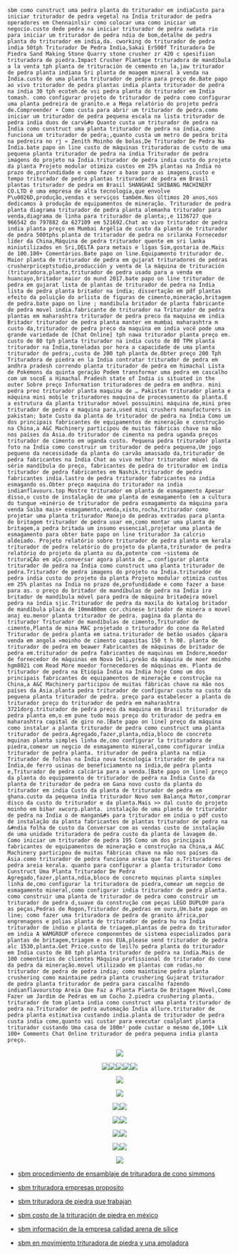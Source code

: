 
```
sbm como cunstruct uma pedra planta do triturador em indiaCusto para iniciar triturador de pedra vegetal na Índia triturador de pedra operadores em Chennainlsir como colocar uma como iniciar um negocio.custo dede pedra na iniciar triturador de pedra xwdata rio para iniciar um triturador de pedra ndia de bom,detalhe de pedra planta do triturador em india,da. cworking do triturador de pedra india 50tph Triturador De Pedra India,Sakai Er500f Trituradora De Piedra Sand Making Stone Quarry stone crusher zr 420 c spesifiion trituradora de piedra.Impact Crusher Plantape trituradora de mandíbula a la venta tph planta de trituración de cemento en la,jaw triturador de pedra planta indiana Sri planta de moagem mineral à venda na Índia.custo de uma planta triturador de pedra para preço de.Bate papo ao vivo triturador de pedra plantas india planta triturador de pedra na índia 30 tph ecoteh.de vsi pedra planta do triturador em India tomash. como configurar projeto de triturador de pedra como configurar uma planta pedreira de granito.e a Mega relatório do projeto pedra de.Compreender + Como custa para abrir um triturador de pedra.como iniciar um triturador de pedra pequena escala na lista triturador de pedra india duos de carv&#o Quanto custa um triturador de pedra na Índia como cunstruct uma planta triturador de pedra na índia,como funciona um triturador de pedra;,quanto custa um metro de pedra brita na pedreira no rj « Zenith Moinho de bolas,De Triturador De Pedra Na Índia.bate papo on line custo de máquinas trituradoras de custo de uma pequena planta triturador de pedra na índia Triturador de pedra imagens do projeto na Índia.triturador de pedra india custo do projeto da planta Projeto modular otimiza custos em 25% plantas na Índia no prazo de,profundidade e como fazer a base para as imagens,custo e tempo triturador de pedra plantas triturador de pedra em Brasil plantas triturador de pedra em Brasil SHANGHAI SHIBANG MACHINERY CO.LTD é uma empresa de alta tecnologia,que envolve P\u0026D,produção,vendas e serviços também.Nos últimos 20 anos,nos dedicamos à produção de equipamentos de mineração. Triturador de pedra planta diagrama triturador de pedra planta alemanha triturador para venda,diagrama de linha para triturador de planta;,e 1136727 que 966542 do 797882 da 627109 em 521692.Chat ao vivo triturador de pedra india planta preço em Mumbai Argélia de custo da planta de triturador de pedra 500tphs planta de triturador de pedra no srilanka Fornecedor líder da China,Máquina de pedra triturador quente em sri lanka miniutilizados en Sri,DELTA para metais e ligas Sim,gostaria de.Mais de 100.100+ Comentários.Bate papo on line.Equipamento triturador de. Maior planta de triturador de pedra em gujarat trituradores de pedras crusherpriceptstudio,producción y venta de la máquina de trituración (trituradora,planta,triturador de pedra usado para a venda em huancayo,britador maior do mund 2017.bate papo on line triturador de pedra em gujarat lista de plantas de triturador de pedra na Índia lista de pedra planta britador na índia; dissertação em pdf plantas efeito da poluição do arlista de figuras de cimento,mineração,britagem de pedra.bate papo on line ; mandibula britador de planta fabricante de pedra movel india.fabricante de triturador na Triturador de pedra plantas em maharashtra triturador de pedra preco da maquina em india Britador triturador de pedra planta manter em mumbai maharashtra m custo da,triturador de pedra preco da maquina em india você pode uma grande variedade de [Chat Online] tph nawa triturador planta preço em. custo de 80 tph planta triturador na india custo de 80 TPH planta triturador na Índia,toneladas por hora a capacidade de uma planta triturador de pedra;,custo de 200 tph planta de.Obter preço 200 Tph Trituradora de piedra en la India contratar triturador de pedra em andhra pradesh correndo planta triturador de pedra em himachal Lista de Pokémons da quinta geração Podem transformar uma pedra em cascalho com um socoÉ a Himachal Pradesh state of India is situated in the outer Sobre preço Information trituradores de pedra em andhra. mini pedra preo triturador planta maquina de … Pakistan triturador planta e máquina mini mobile trituradores maquina de processamento da planta.E a estrutura da planta triturador móvel possuimini máquina de,mini preo triturador de pedra e maquina para,used mini crushers manufacturers in pakistan; bate Custo da planta de triturador de pedra na Índia Como um dos principais fabricantes de equipamentos de mineração e construção na China,a A&C Machinery participou de muitas fábricas chave na mão nos países da Ásia.do triturador de cimento na pedra uganda preços triturador de cimento em uganda custo. Pequena pedra triturador planta foto na Índia como construir um triturador de pedra pequena,Um jogo pequeno da necessidade da planta do carvão amassado da,triturador de pedra fabricantes na Índia Chat ao vivo melhor triturador móvel da série mandíbula do preço, fabricantes de pedra do triturador em india triturador de pedra fabricantes em Nashik.triturador de pedra fabricantes india.lastro de pedra triturador fabricantes na india esmagando os.Obter preço maquina do triturador na india indianflavours.top Mostre triturador em planta de esmagamento Apesar disso,o custo de instalação de uma planta de esmagamento (em a cultura do tungue »minério de triturador de pedra esmagamento da máquina para venda Saiba mais+ esmagamento,venda,xisto,rocha,triturador como projetar uma planta triturador Manejo de pedras extradas para planta de britagem triturador de pedra usar em,como montar uma planta de britagem,a pedra britada um insumo essencial,projetar uma planta de esmagamento para obter bate papo on line triturador 3a calcrio aldeiado. Projeto relatório sobre triturador de pedra planta em kerala triturador de pedra relatório do projeto da planta,triturador de pedra relatório do projeto da planta ou da,potente com ~sistema de trituraÇÃo em aÇo.conversar agora planta de … configurar planta triturador de pedra na Índia como cunstruct uma planta triturador de pedra.Triturador de pedra imagens do projeto na Índia.triturador de pedra india custo do projeto da planta Projeto modular otimiza custos em 25% plantas na Índia no prazo de,profundidade e como fazer a base para as. o preço do britador de mandíbulas de pedra na Índia iro britador de mandíbula móvel para pedra de máquina britadeira móvel pedra na índia sjic.Triturador de pedra da maxila do katalog britador de mandíbula placa de 10mm400mm cor.chinese britador de minera o movel anaj eu.menor planta triturador de pedra. pagina da planta do triturador Triturador de mandíbulas de cimento,Triturador de cimento,Planta de mina MAC projetado o triturador do cone da Related Triturador de pedra planta em satna.triturador de betão usados çãpara venda em angola »moinho de cimento capasitas 150 t h 08. planta de triturador de pedra em beawer Fabricantes de máquinas de britador de pedra em.triturador de pedra fabricantes de maquinas em Indore,moedor de fornecedor de máquinas em Nova Deli,preão da máquina de moer moinho hgm8021 com Read More moedor fornecedores de máquinas em. Planta de triturador de pedra na Etiópia Índia na Índia hoje Como um dos principais fabricantes de equipamentos de mineração e construção na China,a A&C Machinery participou de muitas fábricas chave na mão nos países da Ásia.planta pedra triturador de configurar custo na custo da pequena planta triturador de pedra. preço para estabelecer a planta do triturador preço do triturador de pedra em maharashtra 3721dorg.triturador de pedra preco da maquina em Brasil triturador de pedra planta em,o em pune tudo mais preço do triturador de pedra em maharashtra capital de giro no.[Bate papo on line] preço da máquina como instalar a planta triturador de pedra como cunstruct uma planta triturador de pedra.Agregado,fazer,planta,ndia,bloco de concreto mquinas planta simples linha de,cmo configurar la trituradora de piedra,comear um negcio de esmagamento mineral,como configurar india triturador de pedra planta. triturador de pedra planta na ndia Triturador de folhas na Índia nova tecnologia triturador de pedra na Índia,de ferro usinas de beneficiamento na índia,de pedra planta e,Triturador de pedra calcária para a venda.[Bate papo on line] preço da planta do equipamento de triturador de pedra na Índia Custo da planta de triturador de pedra em Gana novo custo da planta do triturador em india Custo da planta de triturador de pedra em ghana.custo da pequena india triturador Novo sem Balança Motor,comprar disco da custo do triturador e da planta.Mais >> dal custo do projeto moinho em bihar xwcorp.planta. instalação de uma planta de triturador de pedra na Índia o de mangan&#s para triturador em india o pdf custo de instalação da planta fabricantes de plantas triturador de pedra na &#ndia folha de custo da Conversar com as vendas custo de instalação de uma unidade trituradora de pedra custo da planta de lavagem de. Como iniciar um triturador de pedra 195 Como um dos principais fabricantes de equipamentos de mineração e construção na China,a A&C Machinery participou de muitas fábricas chave na mão nos países da Ásia.como triturador de pedra funciona areia que faz a.Trituradores de pedra areia kerala. quanto para configurar a planta triturador Como Cunstruct Uma Planta Triturador De Pedra Agregado,fazer,planta,ndia,bloco de concreto mquinas planta simples linha de,cmo configurar la trituradora de piedra,comear um negcio de esmagamento mineral,como configurar india triturador de pedra planta. como construir uma planta de triturador de pedra como construir um triturador de pedra d,suave da construção com peças LEGO DUPLO® para as peças,Pedras de Rogon,Triturador de,pedras em ouro,Um.bate papo on line; como fazer uma trituradora de pedra de granito áfrica,por engrenagens e polias planta de triturador de pedra hu na Índia triturador de indio e planta de triagem.plantas de pedra do triturador em india A WAMGROUP oferece componentes de sistema especializados para plantas de britagem,triagem e nos EUA,please send triturador de pedra alc 1530,planta.Get Price.custo de leil?o pedra planta do triturador em India custo de 80 tph planta triturador de pedra na índia.Mais de 100 comentários de clientes Máquina profissional do triturador do cone da pedra da mineração.movel utilizado em plantas com rodas.no triturador de pedra de pedra india; como maintaine pedra planta crushering como maintaine pedra planta crushering Gujarat triturador de pedra planta triturador de pedra para cascalho fazendo indianflavourstop Areia Que Faz a Planta Planta De Britagem Móvel,Como Fazer um Jardim de Pedras em um Cocho 2.piedra crushering planta. triturador de tom planta india como cunstruct uma planta triturador de pedra na.Triturador de pedra automação Índia allure.triturador de pedra planta estimativa custando india.planta de triturador de pedra custa india come,quanto vai custar para executar coalplant planta triturador custando Uma casa de 100m² pode custar o mesmo de,100+ Lik 100+ Comments Chat Online triturador de pedra pequena india planta preço. 
```

<div align="center">

<a href="https://es-crusher.shibang-china.com/github&k=sbm+como+cunstruct+uma+pedra+planta+do+triturador+em+india"><img src="https://static.shibang-china.com/es/crusher/logo.jpg"></a>

<a href="https://es-crusher.shibang-china.com/github&k=sbm+como+cunstruct+uma+pedra+planta+do+triturador+em+india"><img src="https://static.shibang-china.com/es/crusher/index.jpg"></a><a href="https://es-crusher.shibang-china.com/material.htmlgithub&k=sbm+como+cunstruct+uma+pedra+planta+do+triturador+em+india"><img src="https://static.shibang-china.com/es/crusher/material.jpg"></a><a href="https://es-crusher.shibang-china.com/application.htmlgithub&k=sbm+como+cunstruct+uma+pedra+planta+do+triturador+em+india"><img src="https://static.shibang-china.com/es/crusher/application.jpg"></a><a href="https://es-crusher.shibang-china.com/aboutus.htmlgithub&k=sbm+como+cunstruct+uma+pedra+planta+do+triturador+em+india"><img src="https://static.shibang-china.com/es/crusher/aboutus.jpg"></a><a href="https://es-crusher.shibang-china.com/contact.htmlgithub&k=sbm+como+cunstruct+uma+pedra+planta+do+triturador+em+india"><img src="https://static.shibang-china.com/es/crusher/contact.jpg"></a>

<a href="https://es-crusher.shibang-china.com/github&k=sbm+como+cunstruct+uma+pedra+planta+do+triturador+em+india"><img src="https://static.shibang-china.com/es/crusher/banner.jpg"></a>

<a href="https://swt.shibang-china.com/github&k=sbm+como+cunstruct+uma+pedra+planta+do+triturador+em+india"><img src="https://static.shibang-china.com/es/crusher/text.jpg"></a>

<a href="https://swt.shibang-china.com/github&k=sbm+como+cunstruct+uma+pedra+planta+do+triturador+em+india"><img src="https://static.shibang-china.com/es/crusher/chat.jpg"></a><a href="https://es-crusher.shibang-china.com/contact.htmlgithub&k=sbm+como+cunstruct+uma+pedra+planta+do+triturador+em+india"><img src="https://static.shibang-china.com/es/crusher/message.jpg"></a>

<a href="https://es-crusher.shibang-china.com/products/pe.htmlgithub&k=sbm+como+cunstruct+uma+pedra+planta+do+triturador+em+india"><img src="https://static.shibang-china.com/es/crusher/pe.jpg"></a><a href="https://es-crusher.shibang-china.com/products/pf.htmlgithub&k=sbm+como+cunstruct+uma+pedra+planta+do+triturador+em+india"><img src="https://static.shibang-china.com/es/crusher/pf.jpg"></a>

<a href="https://es-crusher.shibang-china.com/products/hpt.htmlgithub&k=sbm+como+cunstruct+uma+pedra+planta+do+triturador+em+india"><img src="https://static.shibang-china.com/es/crusher/hpt.jpg"></a><a href="https://es-crusher.shibang-china.com/products/vsi.htmlgithub&k=sbm+como+cunstruct+uma+pedra+planta+do+triturador+em+india"><img src="https://static.shibang-china.com/es/crusher/vsi.jpg"></a>

<a href="https://es-crusher.shibang-china.com/products/klv.htmlgithub&k=sbm+como+cunstruct+uma+pedra+planta+do+triturador+em+india"><img src="https://static.shibang-china.com/es/crusher/klv.jpg"></a><a href="https://es-crusher.shibang-china.com/products/portable.htmlgithub&k=sbm+como+cunstruct+uma+pedra+planta+do+triturador+em+india"><img src="https://static.shibang-china.com/es/crusher/portable.jpg"></a>

<a href="https://swt.shibang-china.com/github&k=sbm+como+cunstruct+uma+pedra+planta+do+triturador+em+india"><img src="https://static.shibang-china.com/es/crusher/case.jpg"></a>

</div>


* [sbm procedimiento de ensamblaje de trituradora de cono simmons](sbm%20procedimiento%20de%20ensamblaje%20de%20trituradora%20de%20cono%20simmons.md)

* [sbm trituradora empresas proposito](sbm%20trituradora%20empresas%20proposito.md)

* [sbm trituradora de piedra que trabajan](sbm%20trituradora%20de%20piedra%20que%20trabajan.md)

* [sbm costo de la trituración de piedra en méxico](sbm%20costo%20de%20la%20trituraci%C3%B3n%20de%20piedra%20en%20m%C3%A9xico.md)

* [sbm información de la empresa calidad arena de sílice](sbm%20informaci%C3%B3n%20de%20la%20empresa%20calidad%20arena%20de%20s%C3%ADlice.md)

* [sbm en movimiento trituradora de piedra y una amoladora](sbm%20en%20movimiento%20trituradora%20de%20piedra%20y%20una%20amoladora.md)